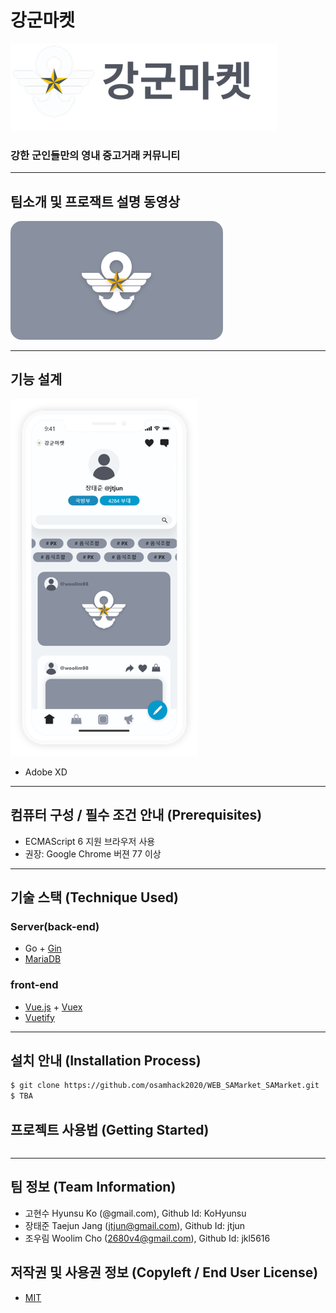 
# 강군마켓

![Logo](docs/imgs/logo.png)

### 강한 군인들만의 영내 중고거래 커뮤니티 

---

## 팀소개 및 프로잭트 설명 동영상
[![Video](docs/imgs/video.png)](https://www.youtube.com)

---

## 기능 설계
 [![XD](docs/imgs/xd_proto.png)](https://www.tinyurl.com/samxdclr)
 - Adobe XD

---

## 컴퓨터 구성 / 필수 조건 안내 (Prerequisites)
* ECMAScript 6 지원 브라우저 사용
* 권장: Google Chrome 버젼 77 이상

---

## 기술 스택 (Technique Used)
### Server(back-end)
 - Go + [Gin](https://github.com/gin-gonic/gin)
 - [MariaDB](https://mariadb.com/)
 
### front-end
 -  [Vue.js](https://kr.vuejs.org/v2/guide/index.html) + [Vuex](https://github.com/vuejs/vuex)
 -  [Vuetify](https://vuetifyjs.com/en/)

---

## 설치 안내 (Installation Process)
```bash
$ git clone https://github.com/osamhack2020/WEB_SAMarket_SAMarket.git
$ TBA
```

## 프로젝트 사용법 (Getting Started)
```bash

```

---
 
## 팀 정보 (Team Information)
- 고현수 Hyunsu Ko (@gmail.com), Github Id: KoHyunsu
- 장태준 Taejun Jang (jtjun@gmail.com), Github Id: jtjun
- 조우림 Woolim Cho (2680v4@gmail.com), Github Id: jkl5616

## 저작권 및 사용권 정보 (Copyleft / End User License)
 * [MIT](license.md)
